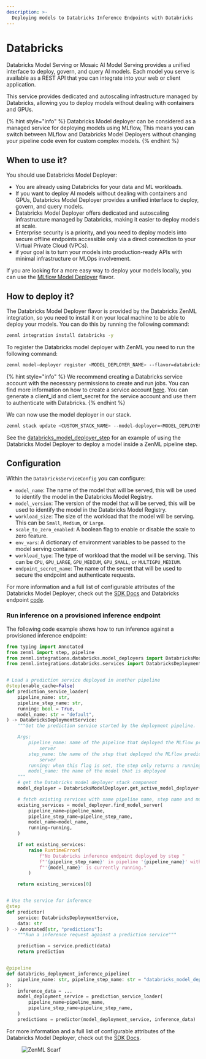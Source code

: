 ```yaml
---
description: >-
  Deploying models to Databricks Inference Endpoints with Databricks
---
```


# Databricks


Databricks Model Serving or Mosaic AI Model Serving provides a unified interface to deploy, govern, and query AI models. Each model you serve is available as a REST API that you can integrate into your web or client application.

This service provides dedicated and autoscaling infrastructure managed by Databricks, allowing you to deploy models without dealing with containers and GPUs.


{% hint style="info" %}
Databricks Model deployer can be considered as a managed service for deploying models using MLflow, This means you can switch between MLflow and Databricks Model Deployers without changing your pipeline code even for custom complex models.
{% endhint %}

## When to use it?

You should use Databricks Model Deployer:

*   You are already using Databricks for your data and ML workloads.
*   If you want to deploy AI models without dealing with containers and GPUs, Databricks Model Deployer provides a unified interface to deploy, govern, and query models.
*   Databricks Model Deployer offers dedicated and autoscaling infrastructure managed by Databricks, making it easier to deploy models at scale.
*   Enterprise security is a priority, and you need to deploy models into secure offline endpoints accessible only via a direct connection to your Virtual Private Cloud (VPCs).
*   if your goal is to turn your models into production-ready APIs with minimal infrastructure or MLOps involvement.


If you are looking for a more easy way to deploy your models locally, you can use the [MLflow Model Deployer](mlflow.md) flavor.

## How to deploy it?

The Databricks Model Deployer flavor is provided by the Databricks ZenML integration, so you need to install it on your local machine to be able to deploy your models. You can do this by running the following command:

```bash
zenml integration install databricks -y
```

To register the Databricks model deployer with ZenML you need to run the following command:

```bash
zenml model-deployer register <MODEL_DEPLOYER_NAME> --flavor=databricks --host=<HOST> --client_id={{databricks.client_id}} --client_secret={{databricks.client_secret}}
```

{% hint style="info" %}
We recommend creating a Databricks service account with the necessary permissions to create and run jobs. You can find more information on how to create a service account [here](https://docs.databricks.com/dev-tools/api/latest/authentication.html). You can generate a client_id and client_secret for the service account and use them to authenticate with Databricks.
{% endhint %}

We can now use the model deployer in our stack.

```bash
zenml stack update <CUSTOM_STACK_NAME> --model-deployer=<MODEL_DEPLOYER_NAME>
```

See the [databricks\_model\_deployer\_step](https://sdkdocs.zenml.io/latest/integration_code_docs/integrations-databricks.html#zenml.integrations.databricks) for an example of using the Databricks Model Deployer to deploy a model inside a ZenML pipeline step.

## Configuration

Within the `DatabricksServiceConfig` you can configure:


* `model_name`: The name of the model that will be served, this will be used to identify the model in the Databricks Model Registry.
* `model_version`: The version of the model that will be served, this will be used to identify the model in the Databricks Model Registry.
* `workload_size`: The size of the workload that the model will be serving. This can be `Small`, `Medium`, or `Large`.
* `scale_to_zero_enabled`: A boolean flag to enable or disable the scale to zero feature.
* `env_vars`: A dictionary of environment variables to be passed to the model serving container.
* `workload_type`: The type of workload that the model will be serving. This can be `CPU`, `GPU_LARGE`, `GPU_MEDIUM`, `GPU_SMALL`, or `MULTIGPU_MEDIUM`.
* `endpoint_secret_name`: The name of the secret that will be used to secure the endpoint and authenticate requests.

For more information and a full list of configurable attributes of the Databricks Model Deployer, check out the [SDK Docs](https://sdkdocs.zenml.io/latest/integration_code_docs/integrations-databricks.html#zenml.integrations.databricks) and Databricks endpoint [code](https://docs.databricks.com/aws/en/machine-learning/model-serving/create-manage-serving-endpoints).

### Run inference on a provisioned inference endpoint

The following code example shows how to run inference against a provisioned inference endpoint:

```python
from typing import Annotated
from zenml import step, pipeline
from zenml.integrations.databricks.model_deployers import DatabricksModelDeployer
from zenml.integrations.databricks.services import DatabricksDeploymentService


# Load a prediction service deployed in another pipeline
@step(enable_cache=False)
def prediction_service_loader(
    pipeline_name: str,
    pipeline_step_name: str,
    running: bool = True,
    model_name: str = "default",
) -> DatabricksDeploymentService:
    """Get the prediction service started by the deployment pipeline.

    Args:
        pipeline_name: name of the pipeline that deployed the MLflow prediction
            server
        step_name: the name of the step that deployed the MLflow prediction
            server
        running: when this flag is set, the step only returns a running service
        model_name: the name of the model that is deployed
    """
    # get the Databricks model deployer stack component
    model_deployer = DatabricksModelDeployer.get_active_model_deployer()

    # fetch existing services with same pipeline name, step name and model name
    existing_services = model_deployer.find_model_server(
        pipeline_name=pipeline_name,
        pipeline_step_name=pipeline_step_name,
        model_name=model_name,
        running=running,
    )

    if not existing_services:
        raise RuntimeError(
            f"No Databricks inference endpoint deployed by step "
            f"'{pipeline_step_name}' in pipeline '{pipeline_name}' with name "
            f"'{model_name}' is currently running."
        )

    return existing_services[0]


# Use the service for inference
@step
def predictor(
    service: DatabricksDeploymentService,
    data: str
) -> Annotated[str, "predictions"]:
    """Run a inference request against a prediction service"""

    prediction = service.predict(data)
    return prediction


@pipeline
def databricks_deployment_inference_pipeline(
    pipeline_name: str, pipeline_step_name: str = "databricks_model_deployer_step",
):
    inference_data = ...
    model_deployment_service = prediction_service_loader(
        pipeline_name=pipeline_name,
        pipeline_step_name=pipeline_step_name,
    )
    predictions = predictor(model_deployment_service, inference_data)
```

For more information and a full list of configurable attributes of the Databricks Model Deployer, check out the [SDK Docs](https://sdkdocs.zenml.io/latest/integration_code_docs/integrations-databricks.html#zenml.integrations.databricks).

<figure><img src="https://static.scarf.sh/a.png?x-pxid=f0b4f458-0a54-4fcd-aa95-d5ee424815bc" alt="ZenML Scarf"><figcaption></figcaption></figure>
